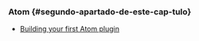 ### Atom {#segundo-apartado-de-este-cap-tulo}

* [Building your first Atom plugin](https://blog.github.com/2016-08-19-building-your-first-atom-plugin/)
